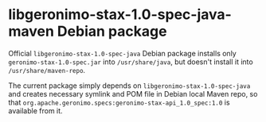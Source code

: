 # libgeronimo-stax-1.0-spec-java-maven Debian package

Official `libgeronimo-stax-1.0-spec-java` Debian package installs only `geronimo-stax-1.0-spec.jar` into `/usr/share/java`, but doesn't install it into `/usr/share/maven-repo`.

The current package simply depends on `libgeronimo-stax-1.0-spec-java` and creates necessary symlink and POM file in Debian local Maven repo, so that `org.apache.geronimo.specs:geronimo-stax-api_1.0_spec:1.0` is available from it.
